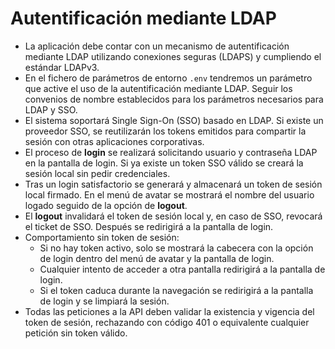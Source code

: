 Autentificación mediante LDAP
=========================================
- La aplicación debe contar con un mecanismo de autentificación mediante LDAP utilizando conexiones seguras (LDAPS) y cumpliendo el estándar LDAPv3.
- En el fichero de parámetros de entorno `.env` tendremos un parámetro que active el uso de la autentificación mediante LDAP. Seguir los convenios de nombre establecidos para los parámetros necesarios para LDAP y SSO.
- El sistema soportará Single Sign-On (SSO) basado en LDAP. Si existe un proveedor SSO, se reutilizarán los tokens emitidos para compartir la sesión con otras aplicaciones corporativas.
- El proceso de **login** se realizará solicitando usuario y contraseña LDAP en la pantalla de login. Si ya existe un token SSO válido se creará la sesión local sin pedir credenciales.
- Tras un login satisfactorio se generará y almacenará un token de sesión local firmado. En el menú de avatar se mostrará el nombre del usuario logado seguido de la opción de **logout**.
- El **logout** invalidará el token de sesión local y, en caso de SSO, revocará el ticket de SSO. Después se redirigirá a la pantalla de login.
- Comportamiento sin token de sesión:
  - Si no hay token activo, solo se mostrará la cabecera con la opción de login dentro del menú de avatar y la pantalla de login.
  - Cualquier intento de acceder a otra pantalla redirigirá a la pantalla de login.
  - Si el token caduca durante la navegación se redirigirá a la pantalla de login y se limpiará la sesión.
- Todas las peticiones a la API deben validar la existencia y vigencia del token de sesión, rechazando con código 401 o equivalente cualquier petición sin token válido.
